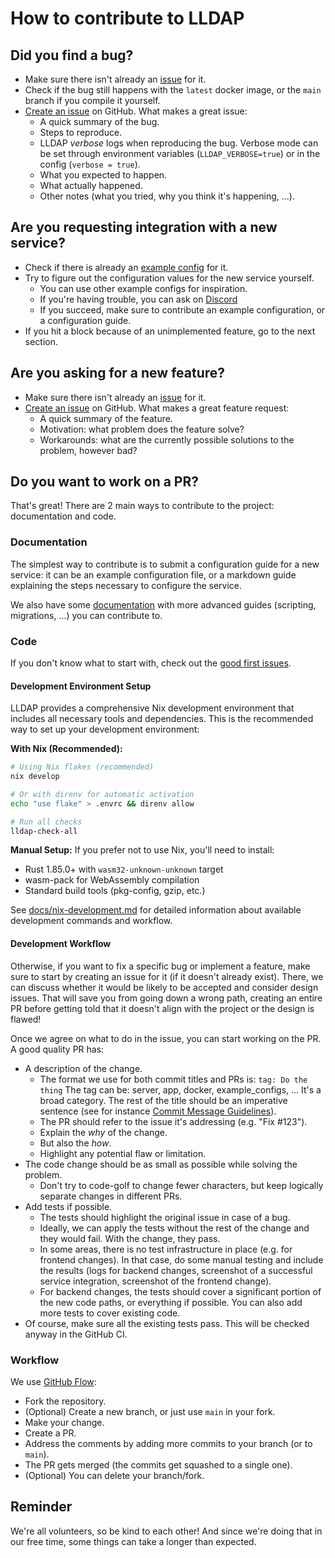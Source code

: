 # How to contribute to LLDAP

## Did you find a bug?

 - Make sure there isn't already an [issue](https://github.com/lldap/lldap/issues?q=is%3Aissue+is%3Aopen) for it.
 - Check if the bug still happens with the `latest` docker image, or the `main` branch if you compile it yourself.
 - [Create an issue](https://github.com/lldap/lldap/issues/new) on GitHub. What makes a great issue:
   - A quick summary of the bug.
   - Steps to reproduce.
   - LLDAP _verbose_ logs when reproducing the bug. Verbose mode can be set through environment variables (`LLDAP_VERBOSE=true`) or in the config (`verbose = true`).
   - What you expected to happen.
   - What actually happened.
   - Other notes (what you tried, why you think it's happening, ...).

## Are you requesting integration with a new service?

 - Check if there is already an [example config](https://github.com/lldap/lldap/tree/main/example_configs) for it.
 - Try to figure out the configuration values for the new service yourself.
   - You can use other example configs for inspiration.
   - If you're having trouble, you can ask on [Discord](https://discord.gg/h5PEdRMNyP)
   - If you succeed, make sure to contribute an example configuration, or a configuration guide.
 - If you hit a block because of an unimplemented feature, go to the next section.

## Are you asking for a new feature?

 - Make sure there isn't already an [issue](https://github.com/lldap/lldap/issues?q=is%3Aissue+is%3Aopen) for it.
 - [Create an issue](https://github.com/lldap/lldap/issues/new) on GitHub. What makes a great feature request:
   - A quick summary of the feature.
   - Motivation: what problem does the feature solve?
   - Workarounds: what are the currently possible solutions to the problem, however bad?

## Do you want to work on a PR?

That's great! There are 2 main ways to contribute to the project: documentation and code.

### Documentation

The simplest way to contribute is to submit a configuration guide for a new
service: it can be an example configuration file, or a markdown guide
explaining the steps necessary to configure the service.

We also have some 
[documentation](https://github.com/lldap/lldap/tree/main/docs) with more
advanced guides (scripting, migrations, ...) you can contribute to.

### Code

If you don't know what to start with, check out the 
[good first issues](https://github.com/lldap/lldap/labels/good%20first%20issue). 

#### Development Environment Setup

LLDAP provides a comprehensive Nix development environment that includes all necessary tools and dependencies. This is the recommended way to set up your development environment:

**With Nix (Recommended):**
```bash
# Using Nix flakes (recommended)
nix develop

# Or with direnv for automatic activation
echo "use flake" > .envrc && direnv allow

# Run all checks
lldap-check-all
```

**Manual Setup:**
If you prefer not to use Nix, you'll need to install:
- Rust 1.85.0+ with `wasm32-unknown-unknown` target
- wasm-pack for WebAssembly compilation  
- Standard build tools (pkg-config, gzip, etc.)

See [docs/nix-development.md](docs/nix-development.md) for detailed information about available development commands and workflow.

#### Development Workflow

Otherwise, if you want to fix a specific bug or implement a feature, make sure
to start by creating an issue for it (if it doesn't already exist). There, we
can discuss whether it would be likely to be accepted and consider design
issues. That will save you from going down a wrong path, creating an entire PR
before getting told that it doesn't align with the project or the design is 
flawed!

Once we agree on what to do in the issue, you can start working on the PR. A good quality PR has:
 - A description of the change.
   - The format we use for both commit titles and PRs is:
     `tag: Do the thing`
     The tag can be: server, app, docker, example_configs, ... It's a broad category.
     The rest of the title should be an imperative sentence (see for instance [Commit Message
     Guidelines](https://gist.github.com/robertpainsi/b632364184e70900af4ab688decf6f53)).
   - The PR should refer to the issue it's addressing (e.g. "Fix #123").
   - Explain the _why_ of the change.
   - But also the _how_.
   - Highlight any potential flaw or limitation.
 - The code change should be as small as possible while solving the problem.
   - Don't try to code-golf to change fewer characters, but keep logically separate changes in
     different PRs.
 - Add tests if possible.
   - The tests should highlight the original issue in case of a bug.
   - Ideally, we can apply the tests without the rest of the change and they would fail. With the
     change, they pass.
   - In some areas, there is no test infrastructure in place (e.g. for frontend changes). In that
     case, do some manual testing and include the results (logs for backend changes, screenshot of a
     successful service integration, screenshot of the frontend change).
   - For backend changes, the tests should cover a significant portion of the new code paths, or
     everything if possible. You can also add more tests to cover existing code.
 - Of course, make sure all the existing tests pass. This will be checked anyway in the GitHub CI.

### Workflow

We use [GitHub Flow](https://docs.github.com/en/get-started/quickstart/github-flow):
 - Fork the repository.
 - (Optional) Create a new branch, or just use `main` in your fork.
 - Make your change.
 - Create a PR.
 - Address the comments by adding more commits to your branch (or to `main`).
 - The PR gets merged (the commits get squashed to a single one).
 - (Optional) You can delete your branch/fork.

## Reminder

We're all volunteers, so be kind to each other! And since we're doing that in our free time, some
things can take a longer than expected.
